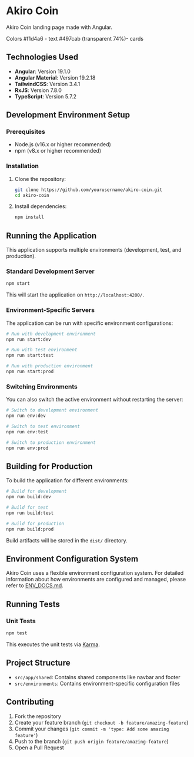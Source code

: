 # Akiro Coin

Akiro Coin landing page made with Angular.

Colors
#f1d4a6 - text
#497cab (transparent 74%)- cards
## Technologies Used

- **Angular**: Version 19.1.0
- **Angular Material**: Version 19.2.18
- **TailwindCSS**: Version 3.4.1
- **RxJS**: Version 7.8.0
- **TypeScript**: Version 5.7.2

## Development Environment Setup

### Prerequisites

- Node.js (v16.x or higher recommended)
- npm (v8.x or higher recommended)

### Installation

1. Clone the repository:
   ```bash
   git clone https://github.com/yourusername/akiro-coin.git
   cd akiro-coin
   ```

2. Install dependencies:
   ```bash
   npm install
   ```

## Running the Application

This application supports multiple environments (development, test, and production).

### Standard Development Server

```bash
npm start
```

This will start the application on `http://localhost:4200/`.

### Environment-Specific Servers

The application can be run with specific environment configurations:

```bash
# Run with development environment
npm run start:dev

# Run with test environment
npm run start:test

# Run with production environment
npm run start:prod
```

### Switching Environments

You can also switch the active environment without restarting the server:

```bash
# Switch to development environment
npm run env:dev

# Switch to test environment
npm run env:test

# Switch to production environment
npm run env:prod
```

## Building for Production

To build the application for different environments:

```bash
# Build for development
npm run build:dev

# Build for test
npm run build:test

# Build for production
npm run build:prod
```

Build artifacts will be stored in the `dist/` directory.

## Environment Configuration System

Akiro Coin uses a flexible environment configuration system. For detailed information about how environments are configured and managed, please refer to [ENV_DOCS.md](ENV_DOCS.md).

## Running Tests

### Unit Tests

```bash
npm test
```

This executes the unit tests via [Karma](https://karma-runner.github.io).

## Project Structure

- `src/app/shared`: Contains shared components like navbar and footer
- `src/environments`: Contains environment-specific configuration files

## Contributing

1. Fork the repository
2. Create your feature branch (`git checkout -b feature/amazing-feature`)
3. Commit your changes (`git commit -m 'type: Add some amazing feature'`)
4. Push to the branch (`git push origin feature/amazing-feature`)
5. Open a Pull Request
